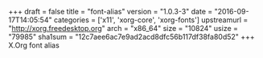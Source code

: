 +++
draft = false
title = "font-alias"
version = "1.0.3-3"
date = "2016-09-17T14:05:54"
categories = ['x11', 'xorg-core', 'xorg-fonts']
upstreamurl = "http://xorg.freedesktop.org"
arch = "x86_64"
size = "10824"
usize = "79985"
sha1sum = "12c7aee6ac7e9ad2acd8dfc56b117df38fa80d52"
+++
X.Org font alias